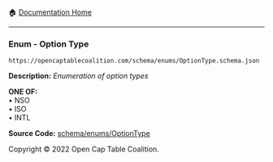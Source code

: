 :house: [Documentation Home](/README.md)

---

### Enum - Option Type

`https://opencaptablecoalition.com/schema/enums/OptionType.schema.json`

**Description:** _Enumeration of option types_

**ONE OF:**</br>&bull; NSO </br>&bull; ISO </br>&bull; INTL

**Source Code:** [schema/enums/OptionType](/schema/enums/OptionType.schema.json)

Copyright © 2022 Open Cap Table Coalition.
